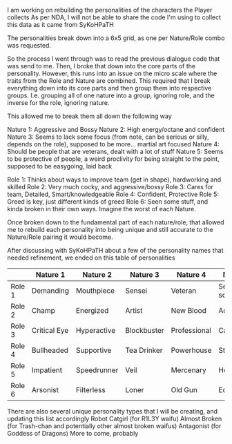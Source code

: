 I am working on rebuilding the personalities of the characters the Player collects
  As per NDA, I will not be able to share the code I'm using to collect this data as it came from SyKoHPaTH

The personalities break down into a 6x5 grid, as one per Nature/Role combo was requested.

So the process I went through was to read the previous dialogue code that was send to me.
Then, I broke that down into the core parts of the personality. However, this runs into an issue on the micro scale where the traits from the Role and Nature are combined.
This required that I break everything down into its core parts and then group them into respective groups.
  I.e. grouping all of one nature into a group, ignoring role, and the inverse for the role, ignoring nature.

This allowed me to break them all down the following way

Nature 1: Aggressive and Bossy
Nature 2: High energy/octane and confident
Nature 3: Seems to lack some focus (from note, can be serious or silly, depends on the role), supposed to be more... martial art focused
Nature 4: Should be people that are veterans, dealt with a lot of stuff
Nature 5: Seems to be protective of people, a weird proclivity for being straight to the point, supposed to be easygoing, laid back

Role 1: Thinks about ways to improve team (get in shape), hardworking and skilled
Role 2: Very much cocky, and aggressive/bossy
Role 3: Cares for team, Detailed, Smart/knowledgeable
Role 4: Confident, Protective
Role 5: Greed is key, just different kinds of greed
Role 6: Seen some stuff, and kinda broken in their own ways. Imagine the worst of each Nature.

Once broken down to the fundamental part of each nature/role, that allowed me to rebuild each personality into being unique and still accurate to the Nature/Role pairing it would become.

After discussing with SyKoHPaTH about a few of the personality names that needed refinement, we ended on this table of personalities

|          | Nature 1     | Nature 2    | Nature 3    | Nature 4     | Nature 5     |
| -------- | ------------ | ----------- | ----------- | ------------ | ------------ |
| Role 1   | Demanding    | Mouthpiece  | Sensei      | Veteran      | Seed sower   |
| Role 2   | Champ        | Energized   | Artist      | New Blood    | Activist     |
| Role 3   | Critical Eye | Hyperactive | Blockbuster | Professional | Caretaker    |
| Role 4   | Bullheaded   | Supportive  | Tea Drinker | Powerhouse   | Strongfast   |
| Role 5   | Impatient    | Speedrunner | Veil        | Mercenary    | Health Nut   |
| Role 6   | Arsonist     | Filterless  | Loner       | Old Gun      | Ecoterrorist |


There are also several unique personality types that I will be creating, and updating this list accordingly
Robot Catgirl (for R1L3Y waifu)
Almost Broken (for Trash-chan and potentially other almost broken waifus)
Antagonist (for Goddess of Dragons)
More to come, probably
